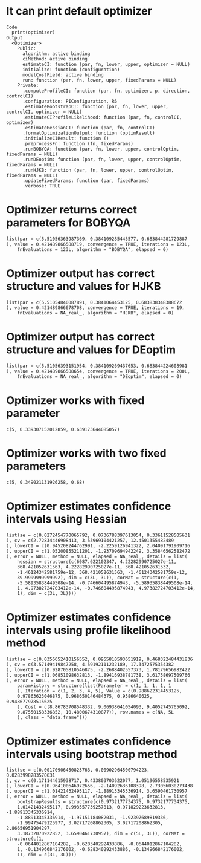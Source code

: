 # It can print default optimizer

    Code
      print(optimizer)
    Output
      <Optimizer>
        Public:
          algorithm: active binding
          ciMethod: active binding
          estimateCI: function (par, fn, lower, upper, optimizer = NULL) 
          initialize: function (configuration) 
          modelCostField: active binding
          run: function (par, fn, lower, upper, fixedParams = NULL) 
        Private:
          .computeProfileCI: function (par, fn, optimizer, p, direction, controlCI) 
          .configuration: PIConfiguration, R6
          .estimateBootstrapCI: function (par, fn, lower, upper, controlCI, optimizer = NULL) 
          .estimateCIProfileLikelihood: function (par, fn, controlCI, optimizer) 
          .estimateHessianCI: function (par, fn, controlCI) 
          .formatOptimizationOutput: function (optimResult) 
          .initializeCIResult: function () 
          .preprocessFn: function (fn, fixedParams) 
          .runBOBYQA: function (par, fn, lower, upper, controlOptim, fixedParams = NULL) 
          .runDEoptim: function (par, fn, lower, upper, controlOptim, fixedParams = NULL) 
          .runHJKB: function (par, fn, lower, upper, controlOptim, fixedParams = NULL) 
          .updateFixedParams: function (par, fixedParams) 
          .verbose: TRUE

# Optimizer returns correct parameters for BOBYQA

    list(par = c(5.51056363987369, 0.384109285445577, 0.683844281729887
    ), value = 0.421489866588719, convergence = TRUE, iterations = 123L, 
        fnEvaluations = 123L, algorithm = "BOBYQA", elapsed = 0)

# Optimizer output has correct structure and values for HJKB

    list(par = c(5.51054840087891, 0.3841064453125, 0.683838348388672
    ), value = 0.421489866678708, convergence = TRUE, iterations = 19, 
        fnEvaluations = NA_real_, algorithm = "HJKB", elapsed = 0)

# Optimizer output has correct structure and values for DEoptim

    list(par = c(5.51056393151954, 0.384109269437653, 0.683844224608981
    ), value = 0.421489866588654, convergence = TRUE, iterations = 200L, 
        fnEvaluations = NA_real_, algorithm = "DEoptim", elapsed = 0)

# Optimizer works with fixed parameter

    c(5, 0.339307152012859, 0.639173644085057)

# Optimizer works with two fixed parameters

    c(5, 0.349021131926258, 0.68)

# Optimizer estimates confidence intervals using Hessian

    list(se = c(0.0272454770065792, 0.0736788397613054, 0.33611528505631
    ), cv = c(2.72834446908413, 3.53969104421257, 12.4501355482489
    ), lowerCI = c(0.945208244762991, -2.2259126941322, 2.04091791909716
    ), upperCI = c(1.05200855211201, -1.93709694942249, 3.35846562582472
    ), error = NULL, method = NULL, elapsed = NA_real_, details = list(
        hessian = structure(c(6087.622102347, 4.22282990725027e-11, 
        368.421052631563, 4.22282990725027e-11, 368.421052631532, 
        -1.46124342581759e-12, 368.421052631563, -1.46124342581759e-12, 
        39.9999999999992), dim = c(3L, 3L)), corMat = structure(c(1, 
        -5.58935838449508e-14, -0.746604495874943, -5.58935838449508e-14, 
        1, 4.97382724703412e-14, -0.746604495874943, 4.97382724703412e-14, 
        1), dim = c(3L, 3L))))

# Optimizer estimates confidence intervals using profile likelihood method

    list(se = c(0.0356652410156552, 0.0955810593651919, 0.468322484431836
    ), cv = c(3.57149419847258, 4.59192111232189, 17.3472575354382
    ), lowerCI = c(0.928705810546875, -2.2688402557373, 1.78179656982422
    ), upperCI = c(1.06851098632813, -1.89416938781738, 3.61758697509766
    ), error = NULL, method = NULL, elapsed = NA_real_, details = list(
        paramHistory = structure(list(Parameter = c(1, 1, 1, 1, 1
        ), Iteration = c(1, 2, 3, 4, 5), Value = c(0.988622314453125, 
        0.97863623046875, 0.968650146484375, 0.9586640625, 0.948677978515625
        ), Cost = c(8.86783708548332, 9.06938641054093, 9.4052745765092, 
        9.87550158336852, 10.4800674310877)), row.names = c(NA, 5L
        ), class = "data.frame")))

# Optimizer estimates confidence intervals using bootstrap method

    list(se = c(0.00170906450823763, 0.00902964500794223, 0.0283998283570631
    ), cv = c(0.171144615938717, 0.433803703622077, 1.05196558535921
    ), lowerCI = c(0.964100646972656, -2.14092636108398, 2.73056030273438
    ), upperCI = c(1.01421432495117, -1.88913345336914, 3.6590461730957
    ), error = NULL, method = NULL, elapsed = NA_real_, details = list(
        bootstrapResults = structure(c(0.9732177734375, 0.9732177734375, 
        1.01421432495117, 0.993557739257813, 0.971829223632813, -1.88913345336914, 
        -1.88913345336914, -1.97151184082031, -1.92397689819336, 
        -1.99475479125977, 3.02717208862305, 3.02717208862305, 2.86656951904297, 
        3.18732070922852, 3.6590461730957), dim = c(5L, 3L)), corMat = structure(c(1, 
        -0.0644012867104282, -0.628340292433886, -0.0644012867104282, 
        1, -0.134966842176002, -0.628340292433886, -0.134966842176002, 
        1), dim = c(3L, 3L))))

